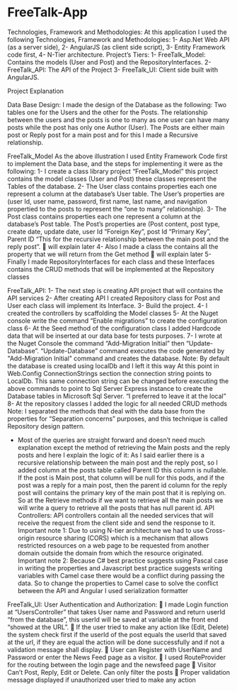 # FreeTalk-App
Technologies, Framework and Methodologies:
At this application I used the following Technologies, Framework and Methodologies:
1-	Asp.Net Web API (as a server side), 
2-	AngularJS (as client side script), 
3-	Entity Framework code first,
4-	N-Tier architecture.
Project’s Tiers:
1-	FreeTalk_Model: Contains the models (User and Post) and the RepositoryInterfaces.
2-	FreeTalk_API: The API of the Project
3-	FreeTalk_UI: Client side built with AngularJS.


Project Explanation

Data Base Design:
 I made the design of the Database as the following:
Two tables one for the Users and the other for the Posts. The relationship between the users and the posts is one to many as one user can have many posts while the post has only one Author (User).
The Posts are either main post or Reply post for a main post and for this I made a Recursive relationship.


FreeTalk_Model
As the above illustration I used Entity Framework Code first to implement the Data base, and the steps for implementing it were as the following:
1-	I create a class library project “FreeTalk_Model” this project contains the model classes (User and Post) these classes represent the Tables of the database.
2-	The User class contains properties each one represent a column at the database’s User table.
The User’s properties are (user Id, user name, password, first name, last name, and navigation propertied to the posts to represent the “one to many” relationship).
3-	The Post class contains properties each one represent a column at the database’s Post table.
The Post’s properties are (Post content, post type, create date, update date, user Id “Foreign Key”, post Id “Primary Key”, Parent ID “This for the recursive relationship between the main post and the reply post”.  will explain later
4-	Also I made a class the contains all the property that we will return from the Get method  will explain later
5-	Finally I made RepositoryInterfaces for each class and these Interfaces contains the CRUD methods that will be implemented at the Repository classes

FreeTalk_API:
1-	The next step is creating API project that will contains the API services
2-	After creating API I created Repository class for Post and User each class will implement its Interface.
3-	Build the project.
4-	I created the controllers by scaffolding the Model classes
5-	At the Nuget console write the command “Enable migrations” to create the configuration class
6-	At the Seed method of the configuration class I added Hardcode data that will be inserted at our data base for tests purposes.
7-	I wrote at the Nuget Console the command “Add-Migration Initial” then “Update-Database”. “Update-Database” command executes the code generated by "Add-Migration Initial" command and creates the database.
Note: By default the database is created using localDb and I left it this way
At this point in Web.Config ConnectionStrings section the connection string points to LocalDb.
This same connection string can be changed before executing the above commands to point to Sql Server Express instance to create the Database tables in Microsoft Sql Server. “I preferred to leave it at the local”
8-	At the repository classes I added the logic for all needed CRUD methods
Note: I separated the methods that deal with the data base from the properties for “Separation concerns” purposes, and this technique is called Repository design pattern.
-	Most of the queries are straight forward and doesn’t need much explanation except the method of retrieving the Main posts and the reply posts and here I explain the logic of it:
As I said earlier there is a recursive relationship between the main post and the reply post, so I added column at the posts table called Parent ID this column is nullable. If the post is Main post, that column will be null for this pods, and if the post was a reply for a main post, then the parent id column for the reply post will contains the primary key of the main post that it is replying on.
So at the Retrieve methods if we want to retrieve all the main posts we will write a query to retrieve all the posts that has null parent id.
API Controllers:
 API controllers contain all the needed services that will receive the request from the client side and send the response to it.
Important note 1:
Due to using N-tier architecture we had to use Cross-origin resource sharing (CORS) which is a mechanism that allows restricted resources on a web page to be requested from another domain outside the domain from which the resource originated.
Important note 2:
Because C# best practice suggests using Pascal case in writing the properties and Javascript best practice suggests writing variables with Camel case there would be a conflict during passing the data. So to change the properties to Camel case to solve the conflict between the API and Angular I used serialization formatter

FreeTalk_UI:
User Authentication and Authorization:
	I made Login function at “UsersController” that takes User name and Password and return userId “from the database”, this userId will be saved at variable at the front end “showed at the URL”.
	If the user tried to make any action like (Edit, Delete) the system check first if the userId of the post equals the userId that saved at the url, if they are equal the action will be done successfully and if not a validation message shall display.
	User can Register with UserName and Password or enter the News Feed page as a visitor.
	I used RouteProvider  for the routing between the login page and the newsfeed page
	Visitor Can’t Post, Reply, Edit or Delete. Can only filter the posts
	Proper validation message displayed if unauthorized user tried to make any action

